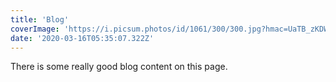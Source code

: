 ```yaml
---
title: 'Blog'
coverImage: 'https://i.picsum.photos/id/1061/300/300.jpg?hmac=UaTB_zKDW_DwYBLy4W6fW9C2-_ZvCKmbkON_bZxVZDg'
date: '2020-03-16T05:35:07.322Z'
---
```


There is some really good blog content on this page.
